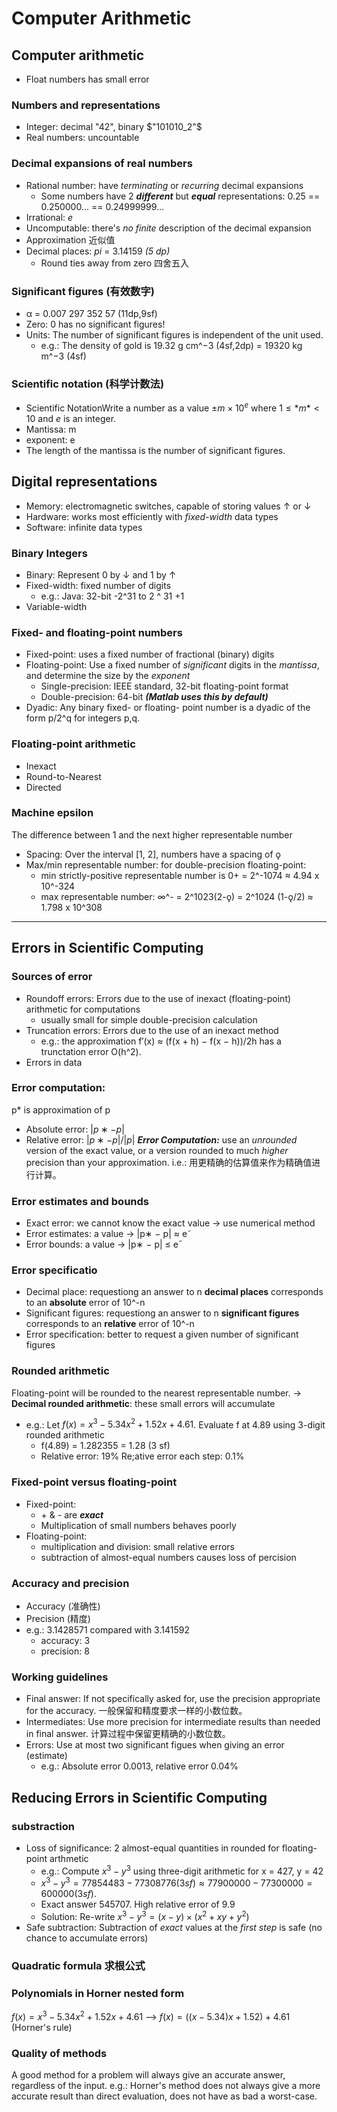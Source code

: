 # Computer Arithmetic

## Computer arithmetic
+ Float numbers has small error

### Numbers and representations
+ Integer: decimal "42", binary $"101010_2"$
+ Real numbers: uncountable

### Decimal expansions of real numbers
+ Rational number: have *terminating* or *recurring* decimal expansions
  + Some numbers have 2 ***different*** but ***equal*** representations: 0.25 == 0.250000... == 0.24999999...
+ Irrational: $e$
+ Uncomputable: there's *no finite* description of the decimal expansion
+ Approximation 近似值
+ Decimal places: $pi$ = 3.14159 *(5 dp)*
  + Round ties away from zero 四舍五入

### Significant figures (有效数字)
+ α = 0.007 297 352 57 (11dp,9sf)
+ Zero: 0 has no significant figures!
+ Units: The number of significant figures is independent of the unit used.
  + e.g.: The density of gold is 19.32 g cm^−3 (4sf,2dp) = 19320 kg m^−3 (4sf)
  
### Scientific notation (科学计数法)
+ Scientific NotationWrite a number as a value $±m × 10^e$
where $1 ≤ *m* < 10$ and *e* is an integer.
+ Mantissa: m
+ exponent: e
+ The length of the mantissa is the number of significant figures.


## Digital representations
+ Memory: electromagnetic switches, capable of storing values ↑ or ↓
+ Hardware: works most efficiently with *fixed-width* data types
+ Software: infinite data types

### Binary Integers
+ Binary: Represent 0 by ↓ and 1 by ↑
+ Fixed-width: fixed number of digits
  + e.g.: Java: 32-bit -2^31 to 2 ^ 31 +1
+ Variable-width

### Fixed- and floating-point numbers
+ Fixed-point: uses a fixed number of fractional (binary) digits
+ Floating-point: Use a fixed number of *significant* digits in the *mantissa*, and
determine the size by the *exponent*
  + Single-precision: IEEE standard, 32-bit floating-point format
  + Double-precision: 64-bit ***(Matlab uses this by default)***
+ Dyadic: Any binary fixed- or floating- point number is a dyadic of the form p/2^q for integers p,q.

### Floating-point arithmetic
+ Inexact
+ Round-to-Nearest
+ Directed

### Machine epsilon
The difference between 1 and the next higher representable number
+ Spacing: Over the interval [1, 2], numbers have a spacing of ǫ
+ Max/min representable number: for double-precision floating-point: 
  + min strictly-positive representable number is 0+ = 2^-1074 ≈ 4.94 x 10^-324
  + max representable number: ∞^- = 2^1023(2-ǫ) = 2^1024 (1-ǫ/2) ≈ 1.798 x 10^308

---------
## Errors in Scientific Computing

### Sources of error
+ Roundoff errors: Errors due to the use of inexact (floating-point) arithmetic for computations
  + usually small for simple double-precision calculation
+ Truncation errors: Errors due to the use of an inexact method
  + e.g.: the approximation f′(x) ≈ (f(x + h) − f(x − h))/2h has a trunctation error O(h^2).
+ Errors in data

### Error computation:  
p* is approximation of p
+ Absolute error: $|p∗ − p|$
+ Relative error: $|p∗ − p|/|p|$
***Error Computation:*** use an *unrounded* version of the exact value, or a version rounded to much *higher* precision than your approximation. i.e.: 用更精确的估算值来作为精确值进行计算。

### Error estimates and bounds
+ Exact error: we cannot know the exact value -> use numerical method
+ Error estimates: a value -> |p∗ − p| ≈ e˜
+ Error bounds: a value -> |p∗ − p| ≤ e¯

### Error specificatio
+ Decimal place: requestiong an answer to n **decimal places** corresponds to an **absolute** error of 10^-n
+ Significant figures: requestiong an answer to n **significant figures** corresponds to an **relative** error of 10^-n
+ Error specification: better to request a given number of significant figures

### Rounded arithmetic
Floating-point will be rounded to the nearest representable number. 
-> **Decimal rounded arithmetic**: these small errors will accumulate
+ e.g.: Let $f(x) =x^3 − 5.34x^2 + 1.52x + 4.61$. Evaluate f at 4.89 using 3-digit rounded arithmetic
  + f(4.89) = 1.282355 = 1.28 (3 sf)
  + Relative error: 19% Re;ative error each step: 0.1%

### Fixed-point versus floating-point
+ Fixed-point: 
  + \+ & - are ***exact***
  + Multiplication of small numbers behaves poorly
+ Floating-point:
  + multiplication and division: small relative errors
  + subtraction of almost-equal  numbers causes loss of percision 

### Accuracy and precision
+ Accuracy (准确性) 
+ Precision (精度)
+ e.g.: 3.1428571 compared with 3.141592    
  + accuracy: 3
  + precision: 8

### Working guidelines
+ Final answer: If not specifically asked for, use the precision appropriate for the
accuracy. 一般保留和精度要求一样的小数位数。
+ Intermediates: Use more precision for intermediate results than needed in final
answer. 计算过程中保留更精确的小数位数。
+ Errors: Use at most two significant figues when giving an error (estimate) 
  + e.g.: Absolute error 0.0013, relative error 0.04%


## Reducing Errors in Scientific Computing

### substraction
+ Loss of significance: 2 almost-equal quantities in rounded for floating-point arthmetic
  + e.g.: Compute $x^3 − y^3$ using three-digit arithmetic for x = 427, y = 42
  + $x^3 − y^3 = 77854483 − 77308776 (3 sf) ≈ 77900000 − 77300000 = 600000 (3 sf)$.
  + Exact answer 545707. High relative error of 9.9
  + Solution: Re-write $x^3 − y^3 = (x − y) × (x^2 + xy + y^2)$
+ Safe subtraction: Subtraction of *exact* values at the *first step* is safe (no chance to accumulate errors)
  
### Quadratic formula 求根公式

### Polynomials in Horner nested form
$f(x) = x^3 - 5.34x^2 + 1.52x + 4.61$ --> $f(x) = ((x - 5.34)x + 1.52) + 4.61$
(Horner's rule)

### Quality of methods
A good method for a problem will always give an accurate answer, regardless of
the input.
e.g.: Horner's method does not always give a more accurate result than direct evaluation, does not have as bad a worst-case.